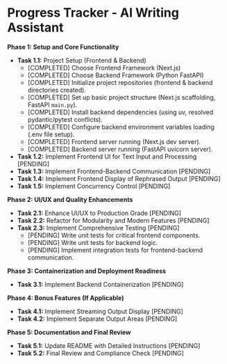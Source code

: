 # Progress Tracker - AI Writing Assistant

**Phase 1: Setup and Core Functionality**

*   **Task 1.1:** Project Setup (Frontend & Backend)
    *   [COMPLETED] Choose Frontend Framework (Next.js)
    *   [COMPLETED] Choose Backend Framework (Python FastAPI)
    *   [COMPLETED] Initialize project repositories (frontend & backend directories created).
    *   [COMPLETED] Set up basic project structure (Next.js scaffolding, FastAPI `main.py`).
    *   [COMPLETED] Install backend dependencies (using uv, resolved pydantic/pytest conflicts).
    *   [COMPLETED] Configure backend environment variables loading (.env file setup).
    *   [COMPLETED] Frontend server running (Next.js dev server).
    *   [COMPLETED] Backend server running (FastAPI uvicorn server).
*   **Task 1.2:** Implement Frontend UI for Text Input and Processing [PENDING]
*   **Task 1.3:** Implement Frontend-Backend Communication [PENDING]
*   **Task 1.4:** Implement Frontend Display of Rephrased Output [PENDING]
*   **Task 1.5:** Implement Concurrency Control [PENDING]

**Phase 2: UI/UX and Quality Enhancements**

*   **Task 2.1:** Enhance UI/UX to Production Grade [PENDING]
*   **Task 2.2:** Refactor for Modularity and Modern Features [PENDING]
*   **Task 2.3:** Implement Comprehensive Testing [PENDING]
    *   [PENDING] Write unit tests for critical frontend components.
    *   [PENDING] Write unit tests for backend logic.
    *   [PENDING] Implement integration tests for frontend-backend communication.

**Phase 3: Containerization and Deployment Readiness**

*   **Task 3.1:** Implement Backend Containerization [PENDING]

**Phase 4: Bonus Features (If Applicable)**

*   **Task 4.1:** Implement Streaming Output Display [PENDING]
*   **Task 4.2:** Implement Separate Output Areas [PENDING]

**Phase 5: Documentation and Final Review**

*   **Task 5.1:** Update README with Detailed Instructions [PENDING]
*   **Task 5.2:** Final Review and Compliance Check [PENDING]

